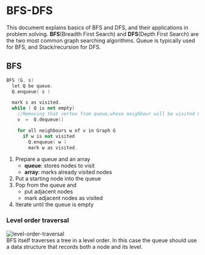 # BFS-DFS
This document explains basics of BFS and DFS, and their applications in problem solving. **BFS**(Breadth First Search) and **DFS**(Depth First Search) are the two most common graph searching algorithms. Queue is typically used for BFS, and Stack/recursion for DFS. 

## BFS
```cpp
BFS (G, s)
  let Q be queue.
  Q.enqueue( s )

  mark s as visited.
  while ( Q is not empty)
    //Removing that vertex from queue,whose neighbour will be visited now
    v  =  Q.dequeue()

    for all neighbours w of v in Graph G
      if w is not visited 
        Q.enqueue( w )             
        mark w as visited.
```
1. Prepare a queue and an array
    - **queue**: stores nodes to visit
    - **array**: marks already visited nodes
2. Put a starting node into the queue
3. Pop from the queue and
    - put adjacent nodes
    - mark adjacent nodes as visited
3. Iterate until the queue is empty

### Level order traversal
![level-order-traversal](https://encrypted-tbn0.gstatic.com/images?q=tbn:ANd9GcS8kfsogDGt7Xe3g5KyevRUM8uP1-9fWJg9AA&usqp=CAU)  
BFS itself traverses a tree in a level order. In this case the queue should use a data structure that records both a node and its level. 
